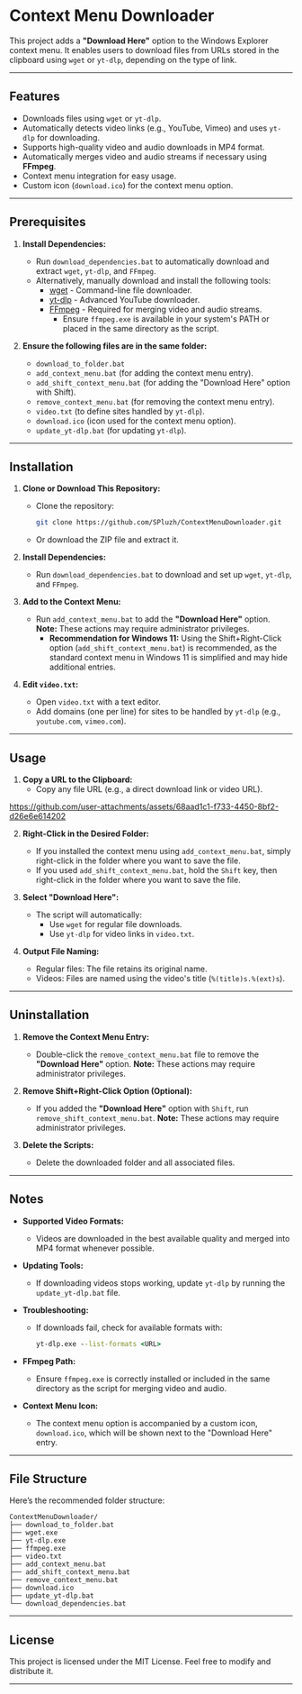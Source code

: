 # Context Menu Downloader

This project adds a **"Download Here"** option to the Windows Explorer context menu. It enables users to download files from URLs stored in the clipboard using `wget` or `yt-dlp`, depending on the type of link.

---

## Features

- Downloads files using `wget` or `yt-dlp`.
- Automatically detects video links (e.g., YouTube, Vimeo) and uses `yt-dlp` for downloading.
- Supports high-quality video and audio downloads in MP4 format.
- Automatically merges video and audio streams if necessary using **FFmpeg**.
- Context menu integration for easy usage.
- Custom icon (`download.ico`) for the context menu option.

---

## Prerequisites

1. **Install Dependencies:**
   - Run `download_dependencies.bat` to automatically download and extract `wget`, `yt-dlp`, and `FFmpeg`.
   - Alternatively, manually download and install the following tools:
     - [wget](https://eternallybored.org/misc/wget/) - Command-line file downloader.
     - [yt-dlp](https://github.com/yt-dlp/yt-dlp/releases) - Advanced YouTube downloader.
     - [FFmpeg](https://ffmpeg.org/download.html) - Required for merging video and audio streams.  
       - Ensure `ffmpeg.exe` is available in your system's PATH or placed in the same directory as the script.

2. **Ensure the following files are in the same folder:**
   - `download_to_folder.bat`
   - `add_context_menu.bat` (for adding the context menu entry).
   - `add_shift_context_menu.bat` (for adding the "Download Here" option with Shift).
   - `remove_context_menu.bat` (for removing the context menu entry).
   - `video.txt` (to define sites handled by `yt-dlp`).
   - `download.ico` (icon used for the context menu option).
   - `update_yt-dlp.bat` (for updating `yt-dlp`).

---

## Installation

1. **Clone or Download This Repository:**
   - Clone the repository:
     ```bash
     git clone https://github.com/SPluzh/ContextMenuDownloader.git
     ```
   - Or download the ZIP file and extract it.

2. **Install Dependencies:**
   - Run `download_dependencies.bat` to download and set up `wget`, `yt-dlp`, and `FFmpeg`.

3. **Add to the Context Menu:**
   - Run `add_context_menu.bat` to add the **"Download Here"** option.  
     **Note:** These actions may require administrator privileges.  
     - **Recommendation for Windows 11:** Using the Shift+Right-Click option (`add_shift_context_menu.bat`) is recommended, as the standard context menu in Windows 11 is simplified and may hide additional entries.

4. **Edit `video.txt`:**
   - Open `video.txt` with a text editor.
   - Add domains (one per line) for sites to be handled by `yt-dlp` (e.g., `youtube.com`, `vimeo.com`).

---

## Usage

1. **Copy a URL to the Clipboard:**
   - Copy any file URL (e.g., a direct download link or video URL).


https://github.com/user-attachments/assets/68aad1c1-f733-4450-8bf2-d26e6e614202


2. **Right-Click in the Desired Folder:**
   - If you installed the context menu using `add_context_menu.bat`, simply right-click in the folder where you want to save the file.  
   - If you used `add_shift_context_menu.bat`, hold the `Shift` key, then right-click in the folder where you want to save the file.

3. **Select "Download Here":**
   - The script will automatically:
     - Use `wget` for regular file downloads.
     - Use `yt-dlp` for video links in `video.txt`.

4. **Output File Naming:**
   - Regular files: The file retains its original name.
   - Videos: Files are named using the video's title (`%(title)s.%(ext)s`).

---


## Uninstallation

1. **Remove the Context Menu Entry:**
   - Double-click the `remove_context_menu.bat` file to remove the **"Download Here"** option.
     **Note:** These actions may require administrator privileges.

2. **Remove Shift+Right-Click Option (Optional):**
   - If you added the **"Download Here"** option with `Shift`, run `remove_shift_context_menu.bat`.
     **Note:** These actions may require administrator privileges.

3. **Delete the Scripts:**
   - Delete the downloaded folder and all associated files.

---

## Notes

- **Supported Video Formats:**
  - Videos are downloaded in the best available quality and merged into MP4 format whenever possible.

- **Updating Tools:**
  - If downloading videos stops working, update `yt-dlp` by running the `update_yt-dlp.bat` file.

- **Troubleshooting:**
  - If downloads fail, check for available formats with:
    ```cmd
    yt-dlp.exe --list-formats <URL>
    ```

- **FFmpeg Path:**
  - Ensure `ffmpeg.exe` is correctly installed or included in the same directory as the script for merging video and audio.

- **Context Menu Icon:**
  - The context menu option is accompanied by a custom icon, `download.ico`, which will be shown next to the "Download Here" entry.

---

## File Structure

Here’s the recommended folder structure:

```plaintext
ContextMenuDownloader/
├── download_to_folder.bat
├── wget.exe
├── yt-dlp.exe
├── ffmpeg.exe
├── video.txt
├── add_context_menu.bat
├── add_shift_context_menu.bat
├── remove_context_menu.bat
├── download.ico
├── update_yt-dlp.bat
└── download_dependencies.bat
```

---

## License

This project is licensed under the MIT License. Feel free to modify and distribute it.

---
